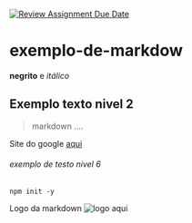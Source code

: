 [![Review Assignment Due Date](https://classroom.github.com/assets/deadline-readme-button-22041afd0340ce965d47ae6ef1cefeee28c7c493a6346c4f15d667ab976d596c.svg)](https://classroom.github.com/a/ABV-bUZs)

# exemplo-de-markdow

**negrito** e *itálico*

## Exemplo texto nivel 2

>markdown ....

Site do google [aqui](www.google.com.br)

###### exemplo de testo nivel 6

```
npm init -y
```

Logo da markdown
![logo aqui](https://e7.pngegg.com/pngimages/963/116/png-clipart-markdown-logo-icons-logos-emojis-tech-companies.png)
